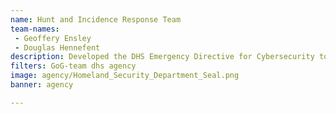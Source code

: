 ```yaml
---
name: Hunt and Incidence Response Team
team-names: 
 - Geoffery Ensley 
 - Douglas Hennefent
description: Developed the DHS Emergency Directive for Cybersecurity to better protect citizens when they interact with government services over the internet.
filters: GoG-team dhs agency
image: agency/Homeland_Security_Department_Seal.png
banner: agency

---
```

